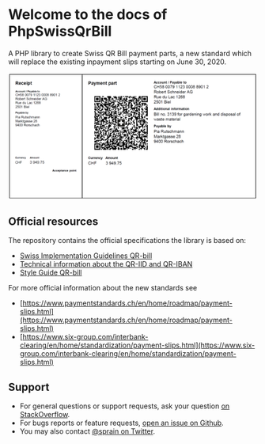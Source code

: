 # Welcome to the docs of PhpSwissQrBill

A PHP library to create Swiss QR Bill payment parts, a new standard which will replace the existing inpayment slips starting on June 30, 2020.

![Image of Swiss QR Bill example](assets/example-payment-part.png)

## Official resources
The repository contains the official specifications the library is based on:

- [Swiss Implementation Guidelines QR-bill](specs/ig-qr-bill-en-v0200.pdf)
- [Technical information about the QR-IID and QR-IBAN](specs/qr-iid_qr-iban-en.pdf)
- [Style Guide QR-bill](specs/style-guide-en.pdf)

For more official information about the new standards see

- [https://www.paymentstandards.ch/en/home/roadmap/payment-slips.html](https://www.paymentstandards.ch/en/home/roadmap/payment-slips.html)
- [https://www.six-group.com/interbank-clearing/en/home/standardization/payment-slips.html](https://www.six-group.com/interbank-clearing/en/home/standardization/payment-slips.html)

## Support

- For general questions or support requests, ask your question [on StackOverflow](https://stackoverflow.com/questions/tagged/phpswissqrbill).
- For bugs reports or feature requests, [open an issue on Github](https://github.com/sprain/php-swiss-qr-bill/issues).
- You may also contact [@sprain on Twitter](https://twitter.com/sprain).